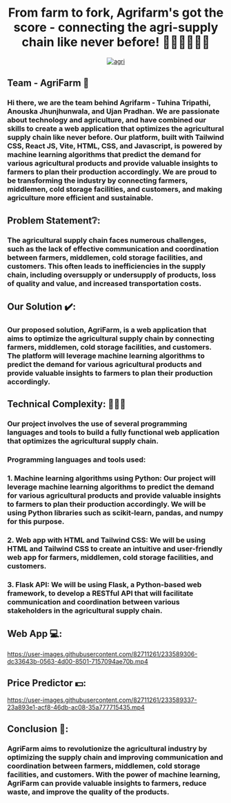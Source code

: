 <h1 align="center">From farm to fork, Agrifarm's got the score - connecting the agri-supply chain like never before! 👩🏻‍🌾👨🏻‍🌾</h1>
<p align="center">
<a href="https://ibb.co/VBV6xhs"><img src="https://i.ibb.co/GP7m91q/agri.png" alt="agri" border="0"></a>
</p>

## Team - AgriFarm 🍅

### Hi there, we are the team behind Agrifarm - Tuhina Tripathi, Anouska Jhunjhunwala, and Ujan Pradhan. We are passionate about technology and agriculture, and have combined our skills to create a web application that optimizes the agricultural supply chain like never before. Our platform, built with Tailwind CSS, React JS, Vite, HTML, CSS, and Javascript, is powered by machine learning algorithms that predict the demand for various agricultural products and provide valuable insights to farmers to plan their production accordingly. We are proud to be transforming the industry by connecting farmers, middlemen, cold storage facilities, and customers, and making agriculture more efficient and sustainable. 

## Problem Statement❔:

### The agricultural supply chain faces numerous challenges, such as the lack of effective communication and coordination between farmers, middlemen, cold storage facilities, and customers. This often leads to inefficiencies in the supply chain, including oversupply or undersupply of products, loss of quality and value, and increased transportation costs.

## Our Solution ✔️: 

### Our proposed solution, AgriFarm, is a web application that aims to optimize the agricultural supply chain by connecting farmers, middlemen, cold storage facilities, and customers. The platform will leverage machine learning algorithms to predict the demand for various agricultural products and provide valuable insights to farmers to plan their production accordingly.

## Technical Complexity: 👩🏽‍💻

### Our project involves the use of several programming languages and tools to build a fully functional web application that optimizes the agricultural supply chain.
<h3>Programming languages and tools used:</h3>
<h3>1. Machine learning algorithms using Python: Our project will leverage machine learning algorithms to predict the demand for various agricultural products and provide valuable insights to farmers to plan their production accordingly. We will be using Python libraries such as scikit-learn, pandas, and numpy for this purpose.</h3>
<h3>2. Web app with HTML and Tailwind CSS: We will be using HTML and Tailwind CSS to create an intuitive and user-friendly web app for farmers, middlemen, cold storage facilities, and customers.</h3>
<h3>3. Flask API: We will be using Flask, a Python-based web framework, to develop a RESTful API that will facilitate communication and coordination between various stakeholders in the agricultural supply chain.</h3>


## Web App 💻:

https://user-images.githubusercontent.com/82711261/233589306-dc33643b-0563-4d00-8501-7157094ae70b.mp4

## Price Predictor 💵:

https://user-images.githubusercontent.com/82711261/233589337-23a893e1-acf8-46db-ac08-35a777715435.mp4

## Conclusion 📃:

### AgriFarm aims to revolutionize the agricultural industry by optimizing the supply chain and improving communication and coordination between farmers, middlemen, cold storage facilities, and customers. With the power of machine learning, AgriFarm can provide valuable insights to farmers, reduce waste, and improve the quality of the products.
